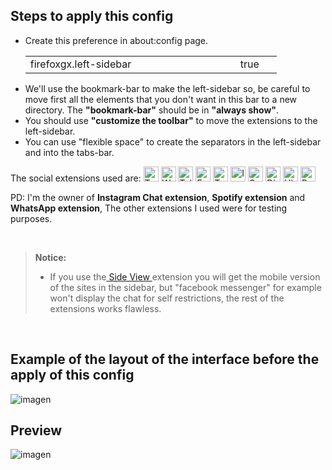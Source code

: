 ## Steps to apply this config

<ul><li>Create this preference in about:config page.</li>  
  <table><tr>
    <td width="320px">firefoxgx.left-sidebar</td>
    <td width="50px">true</td></tr>
  </table>
<li>We'll use the bookmark-bar to make the left-sidebar so, be careful to move first all the elements that you don't want in this bar to a new directory. The <b>"bookmark-bar"</b> should be in <b>"always show"</b>.</li>
<li>You should use <b>"customize the toolbar"</b> to move the extensions to the left-sidebar.</li>
<li>You can use "flexible space" to create the separators in the left-sidebar and into the tabs-bar.</li></ul>

The social extensions used are: <a title="Twitch" href="https://addons.mozilla.org/firefox/addon/twitch-live-channels/"><img src="https://raw.githubusercontent.com/Godiesc/firefox-one/154c3c1f732f88e6fb1504ef8f83db12231411ce/chrome/images/logo_twitch.svg" alt="Twitch" width="24" height="24"/></a>
<a title="Whatsapp" href="https://addons.mozilla.org/firefox/addon/chatwapp-in-sidebar/"><img src="https://raw.githubusercontent.com/Godiesc/firefox-one/154c3c1f732f88e6fb1504ef8f83db12231411ce/chrome/images/logo_whatsapp.svg" alt="Whatsapp" width="24" height="24"/></a>
<a title="Telegram" href="https://addons.mozilla.org/firefox/addon/telegram-in-sidebar/"><img src="https://raw.githubusercontent.com/Godiesc/firefox-one/154c3c1f732f88e6fb1504ef8f83db12231411ce/chrome/images/logo_telegram.svg" alt="Telegram" width="24" height="24" /></a>
<a title="Facebook Messenger" href="https://addons.mozilla.org/firefox/addon/messenger-sidebar-with-toolbar/"><img src="https://raw.githubusercontent.com/Godiesc/firefox-one/154c3c1f732f88e6fb1504ef8f83db12231411ce/chrome/images/logo_messenger.svg" alt="Facebook Messenger" width="24" height="24" /></a>
<a title="Twitter" href="https://addons.mozilla.org/firefox/addon/twitter-as-a-sidebar/"><img src="https://raw.githubusercontent.com/Godiesc/firefox-one/154c3c1f732f88e6fb1504ef8f83db12231411ce/chrome/images/logo_twitter.svg" alt="Twitter" width="24" height="24" /></a>
<a title="Instagram Chat" href="https://addons.mozilla.org/firefox/addon/instachat-in-sidebar/"><img src="https://raw.githubusercontent.com/Godiesc/firefox-one/154c3c1f732f88e6fb1504ef8f83db12231411ce/chrome/images/logo_instagram.svg" alt="Instagram Chat" width="24" height="24" /></a>
<a title="Spotify" href="https://addons.mozilla.org/firefox/addon/spotyplay-in-sidebar/"><img src="https://upload.wikimedia.org/wikipedia/commons/1/19/Spotify_logo_without_text.svg" alt="Spotify" width="24" height="24" /></a>
<a title="Discord" href="https://addons.mozilla.org/firefox/addon/discord-in-sidebar/"><img src="https://raw.githubusercontent.com/Godiesc/firefox-one/154c3c1f732f88e6fb1504ef8f83db12231411ce/chrome/images/logo_discord.svg" alt="Discord" width="24" height="24" /></a>
<a title="Ublock" href="https://addons.mozilla.org/firefox/addon/ublock-origin/"><img src="https://raw.githubusercontent.com/Godiesc/firefox-one/154c3c1f732f88e6fb1504ef8f83db12231411ce/chrome/images/logo_ublock.svg" alt="Ublock" width="24" height="24" /></a>
<a title="Simple tab groups" href="https://addons.mozilla.org/firefox/addon/simple-tab-groups/"><img src="https://addons.mozilla.org/user-media/addon_icons/997/997321-64.png?modified=c1404d14" alt="Panorama Tab Groups" width="24" height="24"/></a>

<p>PD: I'm the owner of <b>Instagram Chat extension</b>, <b>Spotify extension</b> and <b>WhatsApp extension</b>, The other extensions I used were for testing purposes.</p></br>

> <p><b>Notice:</b></br><ul><li>If you use the<a href="https://addons.mozilla.org/firefox/addon/side-view/"> Side View </a>extension you will get the mobile version of the sites in the sidebar, but "facebook messenger" for example won't display the chat for self restrictions, the rest of the extensions works flawless.</li></ul></p>

</br>

## Example of the layout of the interface before the apply of this config

![imagen](https://user-images.githubusercontent.com/22057609/235777416-6a17f63a-4443-4c34-8856-77374a4f08a7.png)

## Preview

![imagen](https://user-images.githubusercontent.com/22057609/235786441-1199844a-fc5a-44e1-8369-aad7faca393f.png)
